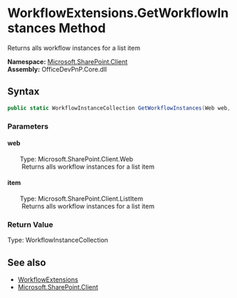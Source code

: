 # WorkflowExtensions.GetWorkflowInstances Method  
 Returns alls workflow instances for a list item   

**Namespace:** [Microsoft.SharePoint.Client](Microsoft.SharePoint.Client.md)  
**Assembly:** OfficeDevPnP.Core.dll  
## Syntax
```C#
public static WorkflowInstanceCollection GetWorkflowInstances(Web web, ListItem item)
```
### Parameters
#### web  
&emsp;&emsp;Type: Microsoft.SharePoint.Client.Web  
&emsp;&emsp; Returns alls workflow instances for a list item   

  

#### item  
&emsp;&emsp;Type: Microsoft.SharePoint.Client.ListItem  
&emsp;&emsp; Returns alls workflow instances for a list item   

  

### Return Value
Type: WorkflowInstanceCollection  
  


## See also
- [WorkflowExtensions](Microsoft.SharePoint.Client.WorkflowExtensions.md) 
- [Microsoft.SharePoint.Client](Microsoft.SharePoint.Client.md) 
